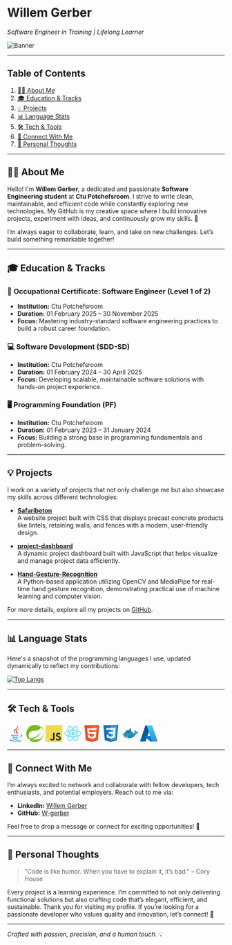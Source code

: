 # Willem Gerber  
*Software Engineer in Training | Lifelong Learner*  

![Banner](https://via.placeholder.com/1200x300.png?text=Willem+Gerber)  

---

## Table of Contents  
1. [👨‍💻 About Me](#about-me)  
2. [🎓 Education & Tracks](#education--tracks)  
3. [💡 Projects](#projects)  
4. [📊 Language Stats](#language-stats)  
5. [🛠️ Tech & Tools](#tech--tools)  
6. [🔗 Connect With Me](#connect-with-me)  
7. [💭 Personal Thoughts](#personal-thoughts)

---

## 👨‍💻 About Me

Hello! I'm **Willem Gerber**, a dedicated and passionate **Software Engineering student** at **Ctu Potchefsroom**. I strive to write clean, maintainable, and efficient code while constantly exploring new technologies. My GitHub is my creative space where I build innovative projects, experiment with ideas, and continuously grow my skills. 🚀

I’m always eager to collaborate, learn, and take on new challenges. Let’s build something remarkable together!

---

## 🎓 Education & Tracks

### 💼 **Occupational Certificate: Software Engineer (Level 1 of 2)**  
- **Institution:** Ctu Potchefsroom  
- **Duration:** 01 February 2025 – 30 November 2025  
- **Focus:** Mastering industry-standard software engineering practices to build a robust career foundation.  

### 💻 **Software Development (SDD-SD)**  
- **Institution:** Ctu Potchefsroom  
- **Duration:** 01 February 2024 – 30 April 2025  
- **Focus:** Developing scalable, maintainable software solutions with hands-on project experience.  

### 🖥️ **Programming Foundation (PF)**  
- **Institution:** Ctu Potchefsroom  
- **Duration:** 01 February 2023 – 31 January 2024  
- **Focus:** Building a strong base in programming fundamentals and problem-solving.

---

## 💡 Projects

I work on a variety of projects that not only challenge me but also showcase my skills across different technologies:

- **[Safaribeton](https://github.com/W-gerber/Safaribeton)**  
  A website project built with CSS that displays precast concrete products like lintels, retaining walls, and fences with a modern, user-friendly design.

- **[project-dashboard](https://github.com/W-gerber/project-dashboard)**  
  A dynamic project dashboard built with JavaScript that helps visualize and manage project data efficiently.

- **[Hand-Gesture-Recognition](https://github.com/W-gerber/Hand-Gesture-Recognition)**  
  A Python-based application utilizing OpenCV and MediaPipe for real-time hand gesture recognition, demonstrating practical use of machine learning and computer vision.

For more details, explore all my projects on [GitHub](https://github.com/W-gerber?tab=repositories).

---

## 📊 Language Stats

Here's a snapshot of the programming languages I use, updated dynamically to reflect my contributions:

[![Top Langs](https://github-readme-stats.vercel.app/api/top-langs/?username=W-gerber&layout=compact&theme=gitdocify&bg_color=0d1117)](https://github.com/W-gerber)

---

## 🛠️ Tech & Tools

<p align="left">
  <img src="https://raw.githubusercontent.com/devicons/devicon/master/icons/java/java-original.svg" alt="Java" width="40" height="40"/>
  <img src="https://raw.githubusercontent.com/devicons/devicon/master/icons/spring/spring-original.svg" alt="Spring" width="40" height="40"/>
  <img src="https://raw.githubusercontent.com/devicons/devicon/master/icons/javascript/javascript-original.svg" alt="JavaScript" width="40" height="40"/>
  <img src="https://raw.githubusercontent.com/devicons/devicon/master/icons/react/react-original.svg" alt="React" width="40" height="40"/>
  <img src="https://raw.githubusercontent.com/devicons/devicon/master/icons/html5/html5-original.svg" alt="HTML5" width="40" height="40"/>
  <img src="https://raw.githubusercontent.com/devicons/devicon/master/icons/css3/css3-original.svg" alt="CSS3" width="40" height="40"/>
  <img src="https://raw.githubusercontent.com/devicons/devicon/master/icons/docker/docker-original.svg" alt="Docker" width="40" height="40"/>
  <img src="https://raw.githubusercontent.com/devicons/devicon/master/icons/azure/azure-original.svg" alt="Azure" width="40" height="40"/>
</p>

---

## 🔗 Connect With Me

I’m always excited to network and collaborate with fellow developers, tech enthusiasts, and potential employers. Reach out to me via:

- **LinkedIn:** [Willem Gerber](https://www.linkedin.com/in/willem-gerber-954562329/)  
- **GitHub:** [W-gerber](https://github.com/W-gerber)

Feel free to drop a message or connect for exciting opportunities! 💬

---

## 💭 Personal Thoughts

> "Code is like humor. When you have to explain it, it’s bad." – Cory House

Every project is a learning experience. I’m committed to not only delivering functional solutions but also crafting code that’s elegant, efficient, and sustainable. Thank you for visiting my profile. If you’re looking for a passionate developer who values quality and innovation, let’s connect! 🙌

---

*Crafted with passion, precision, and a human touch.* 💡

